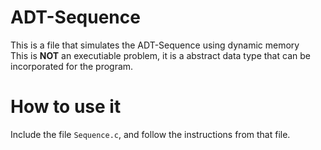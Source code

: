 # ADT-Sequence
This is a file that simulates the ADT-Sequence using dynamic memory \
This is **NOT** an executiable problem, it is a abstract data type that can be incorporated for the program.

# How to use it
Include the file `Sequence.c`, and follow the instructions from that file.
